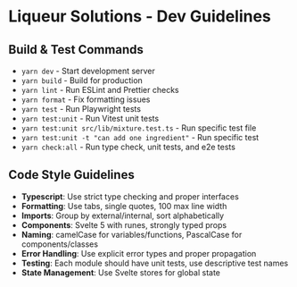 # Liqueur Solutions - Dev Guidelines

## Build & Test Commands
- `yarn dev` - Start development server
- `yarn build` - Build for production
- `yarn lint` - Run ESLint and Prettier checks
- `yarn format` - Fix formatting issues
- `yarn test` - Run Playwright tests
- `yarn test:unit` - Run Vitest unit tests
- `yarn test:unit src/lib/mixture.test.ts` - Run specific test file
- `yarn test:unit -t "can add one ingredient"` - Run specific test
- `yarn check:all` - Run type check, unit tests, and e2e tests

## Code Style Guidelines
- **Typescript**: Use strict type checking and proper interfaces
- **Formatting**: Use tabs, single quotes, 100 max line width
- **Imports**: Group by external/internal, sort alphabetically
- **Components**: Svelte 5 with runes, strongly typed props
- **Naming**: camelCase for variables/functions, PascalCase for components/classes
- **Error Handling**: Use explicit error types and proper propagation
- **Testing**: Each module should have unit tests, use descriptive test names
- **State Management**: Use Svelte stores for global state